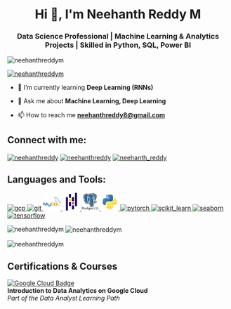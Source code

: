 <h1 align="center">Hi 👋, I'm Neehanth Reddy M</h1>
<h3 align="center">Data Science Professional | Machine Learning & Analytics Projects | Skilled in Python, SQL, Power BI</h3>

<p align="left"> <img src="https://komarev.com/ghpvc/?username=neehanthreddym&label=Profile%20views&color=0e75b6&style=flat" alt="neehanthreddym" /> </p>

<p align="left"> <a href="https://github.com/ryo-ma/github-profile-trophy"><img src="https://github-profile-trophy.vercel.app/?username=neehanthreddym" alt="neehanthreddym" /></a> </p>

- 🌱 I’m currently learning **Deep Learning (RNNs)**

- 💬 Ask me about **Machine Learning, Deep Learning**

- 📫 How to reach me **neehanthreddy8@gmail.com**

<h2 align="left">Connect with me:</h2>
<p align="left">
<a href="https://linkedin.com/in/neehanthreddy" target="blank"><img align="center" src="https://raw.githubusercontent.com/rahuldkjain/github-profile-readme-generator/master/src/images/icons/Social/linked-in-alt.svg" alt="neehanthreddy" height="30" width="40" /></a>
<a href="https://kaggle.com/neehanthreddy" target="blank"><img align="center" src="https://raw.githubusercontent.com/rahuldkjain/github-profile-readme-generator/master/src/images/icons/Social/kaggle.svg" alt="neehanthreddy" height="30" width="40" /></a>
<a href="https://instagram.com/neehanth_reddy" target="blank"><img align="center" src="https://raw.githubusercontent.com/rahuldkjain/github-profile-readme-generator/master/src/images/icons/Social/instagram.svg" alt="neehanth_reddy" height="30" width="40" /></a>
</p>

<h2 align="left">Languages and Tools:</h2>
<p align="left"> <a href="https://cloud.google.com" target="_blank" rel="noreferrer"> <img src="https://www.vectorlogo.zone/logos/google_cloud/google_cloud-icon.svg" alt="gcp" width="40" height="40"/> </a> <a href="https://git-scm.com/" target="_blank" rel="noreferrer"> <img src="https://www.vectorlogo.zone/logos/git-scm/git-scm-icon.svg" alt="git" width="40" height="40"/> </a> <a href="https://www.mysql.com/" target="_blank" rel="noreferrer"> <img src="https://raw.githubusercontent.com/devicons/devicon/master/icons/mysql/mysql-original-wordmark.svg" alt="mysql" width="40" height="40"/> </a> <a href="https://pandas.pydata.org/" target="_blank" rel="noreferrer"> <img src="https://raw.githubusercontent.com/devicons/devicon/2ae2a900d2f041da66e950e4d48052658d850630/icons/pandas/pandas-original.svg" alt="pandas" width="40" height="40"/> </a> <a href="https://www.postgresql.org" target="_blank" rel="noreferrer"> <img src="https://raw.githubusercontent.com/devicons/devicon/master/icons/postgresql/postgresql-original-wordmark.svg" alt="postgresql" width="40" height="40"/> </a> <a href="https://www.python.org" target="_blank" rel="noreferrer"> <img src="https://raw.githubusercontent.com/devicons/devicon/master/icons/python/python-original.svg" alt="python" width="40" height="40"/> </a> <a href="https://pytorch.org/" target="_blank" rel="noreferrer"> <img src="https://www.vectorlogo.zone/logos/pytorch/pytorch-icon.svg" alt="pytorch" width="40" height="40"/> </a> <a href="https://scikit-learn.org/" target="_blank" rel="noreferrer"> <img src="https://upload.wikimedia.org/wikipedia/commons/0/05/Scikit_learn_logo_small.svg" alt="scikit_learn" width="40" height="40"/> </a> <a href="https://seaborn.pydata.org/" target="_blank" rel="noreferrer"> <img src="https://seaborn.pydata.org/_images/logo-mark-lightbg.svg" alt="seaborn" width="40" height="40"/> </a> <a href="https://www.tensorflow.org" target="_blank" rel="noreferrer"> <img src="https://www.vectorlogo.zone/logos/tensorflow/tensorflow-icon.svg" alt="tensorflow" width="40" height="40"/> </a> </p>

<p><img align="left" src="https://github-readme-stats.vercel.app/api/top-langs?username=neehanthreddym&show_icons=true&locale=en&layout=compact" alt="neehanthreddym" /></p>

<p>&nbsp;<img align="center" src="https://github-readme-stats.vercel.app/api?username=neehanthreddym&show_icons=true&locale=en" alt="neehanthreddym" /></p>

<p><img align="center" src="https://github-readme-streak-stats.herokuapp.com/?user=neehanthreddym&" alt="neehanthreddym" /></p>

<h2>Certifications & Courses</h2>

<a href="https://www.cloudskillsboost.google/public_profiles/0cf393ac-9ebb-43ed-9de0-814e82726af5/badges/18687692" target="_blank">
  <img src="https://img.shields.io/badge/Google%20Cloud-Data%20Analytics-blue?logo=googlecloud" alt="Google Cloud Badge">
</a>
<br>
<strong>Introduction to Data Analytics on Google Cloud</strong><br>
<em>Part of the Data Analyst Learning Path</em>
